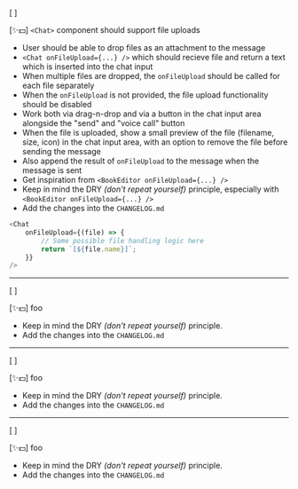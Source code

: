 [ ]

[✨💵] `<Chat>` component should support file uploads

-   User should be able to drop files as an attachment to the message
-   `<Chat onFileUpload={...} />` which should recieve file and return a text which is inserted into the chat input
-   When multiple files are dropped, the `onFileUpload` should be called for each file separately
-   When the `onFileUpload` is not provided, the file upload functionality should be disabled
-   Work both via drag-n-drop and via a button in the chat input area alongside the "send" and "voice call" button
-   When the file is uploaded, show a small preview of the file (filename, size, icon) in the chat input area, with an option to remove the file before sending the message
-   Also append the result of `onFileUpload` to the message when the message is sent
-   Get inspiration from `<BookEditor onFileUpload={...} />`
-   Keep in mind the DRY _(don't repeat yourself)_ principle, especially with `<BookEditor onFileUpload={...} />`
-   Add the changes into the `CHANGELOG.md`

```typescript
<Chat
    onFileUpload={(file) => {
        // Some possible file handling logic here
        return `[${file.name}]`;
    }}
/>
```

---

[ ]

[✨💵] foo

-   Keep in mind the DRY _(don't repeat yourself)_ principle.
-   Add the changes into the `CHANGELOG.md`

---

[ ]

[✨💵] foo

-   Keep in mind the DRY _(don't repeat yourself)_ principle.
-   Add the changes into the `CHANGELOG.md`

---

[ ]

[✨💵] foo

-   Keep in mind the DRY _(don't repeat yourself)_ principle.
-   Add the changes into the `CHANGELOG.md`

